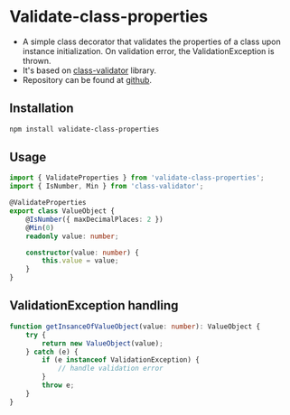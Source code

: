 # Validate-class-properties

- A simple class decorator that validates the properties of a class upon instance initialization. On validation error, the ValidationException is thrown.
- It's based on [class-validator](https://www.npmjs.com/package/class-validator) library.
- Repository can be found at [github](https://github.com/JakubStiburek/validate-class-properties).

## Installation

```bash
npm install validate-class-properties
```

## Usage

```typescript
import { ValidateProperties } from 'validate-class-properties';
import { IsNumber, Min } from 'class-validator';

@ValidateProperties
export class ValueObject {
    @IsNumber({ maxDecimalPlaces: 2 })
    @Min(0)
    readonly value: number;

    constructor(value: number) {
        this.value = value;
    }
}
```

## ValidationException handling

```typescript
function getInsanceOfValueObject(value: number): ValueObject {
    try {
        return new ValueObject(value);
    } catch (e) {
        if (e instanceof ValidationException) {
            // handle validation error
        }
        throw e;
    }
}
```
